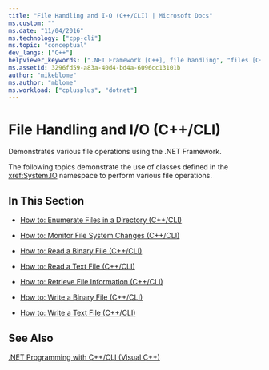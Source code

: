 ```yaml
---
title: "File Handling and I-O (C++/CLI) | Microsoft Docs"
ms.custom: ""
ms.date: "11/04/2016"
ms.technology: ["cpp-cli"]
ms.topic: "conceptual"
dev_langs: ["C++"]
helpviewer_keywords: [".NET Framework [C++], file handling", "files [C++], .NET Framework and", "I/O [C++], .NET Framework applications", ".NET Framework [C++], I/O"]
ms.assetid: 3296fd59-a83a-40d4-bd4a-6096cc13101b
author: "mikeblome"
ms.author: "mblome"
ms.workload: ["cplusplus", "dotnet"]
---
```

# File Handling and I/O (C++/CLI)
Demonstrates various file operations using the .NET Framework.  
  
 The following topics demonstrate the use of classes defined in the <xref:System.IO> namespace to perform various file operations.  
  
## In This Section  
  
-   [How to: Enumerate Files in a Directory (C++/CLI)](../dotnet/how-to-enumerate-files-in-a-directory-cpp-cli.md)  
  
-   [How to: Monitor File System Changes (C++/CLI)](../dotnet/how-to-monitor-file-system-changes-cpp-cli.md)  
  
-   [How to: Read a Binary File (C++/CLI)](../dotnet/how-to-read-a-binary-file-cpp-cli.md)  
  
-   [How to: Read a Text File (C++/CLI)](../dotnet/how-to-read-a-text-file-cpp-cli.md)  
  
-   [How to: Retrieve File Information (C++/CLI)](../dotnet/how-to-retrieve-file-information-cpp-cli.md)  
  
-   [How to: Write a Binary File (C++/CLI)](../dotnet/how-to-write-a-binary-file-cpp-cli.md)  
  
-   [How to: Write a Text File (C++/CLI)](../dotnet/how-to-write-a-text-file-cpp-cli.md)  
  
 
## See Also  
 [.NET Programming with C++/CLI (Visual C++)](../dotnet/dotnet-programming-with-cpp-cli-visual-cpp.md)